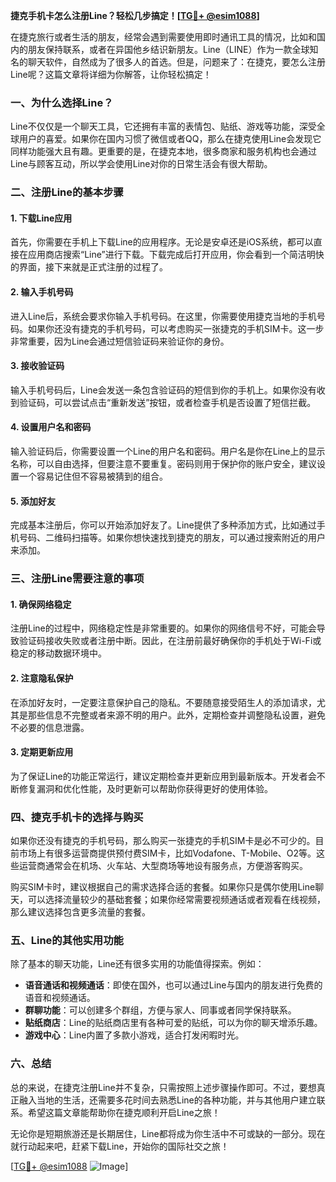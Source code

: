 **捷克手机卡怎么注册Line？轻松几步搞定！[[TG💪+ @esim1088](https://t.me/s/esim1088)]**

在捷克旅行或者生活的朋友，经常会遇到需要使用即时通讯工具的情况，比如和国内的朋友保持联系，或者在异国他乡结识新朋友。Line（LINE）作为一款全球知名的聊天软件，自然成为了很多人的首选。但是，问题来了：在捷克，要怎么注册Line呢？这篇文章将详细为你解答，让你轻松搞定！

### 一、为什么选择Line？

Line不仅仅是一个聊天工具，它还拥有丰富的表情包、贴纸、游戏等功能，深受全球用户的喜爱。如果你在国内习惯了微信或者QQ，那么在捷克使用Line会发现它同样功能强大且有趣。更重要的是，在捷克本地，很多商家和服务机构也会通过Line与顾客互动，所以学会使用Line对你的日常生活会有很大帮助。

### 二、注册Line的基本步骤

#### 1. 下载Line应用

首先，你需要在手机上下载Line的应用程序。无论是安卓还是iOS系统，都可以直接在应用商店搜索“Line”进行下载。下载完成后打开应用，你会看到一个简洁明快的界面，接下来就是正式注册的过程了。

#### 2. 输入手机号码

进入Line后，系统会要求你输入手机号码。在这里，你需要使用捷克当地的手机号码。如果你还没有捷克的手机号码，可以考虑购买一张捷克的手机SIM卡。这一步非常重要，因为Line会通过短信验证码来验证你的身份。

#### 3. 接收验证码

输入手机号码后，Line会发送一条包含验证码的短信到你的手机上。如果你没有收到验证码，可以尝试点击“重新发送”按钮，或者检查手机是否设置了短信拦截。

#### 4. 设置用户名和密码

输入验证码后，你需要设置一个Line的用户名和密码。用户名是你在Line上的显示名称，可以自由选择，但要注意不要重复。密码则用于保护你的账户安全，建议设置一个容易记住但不容易被猜到的组合。

#### 5. 添加好友

完成基本注册后，你可以开始添加好友了。Line提供了多种添加方式，比如通过手机号码、二维码扫描等。如果你想快速找到捷克的朋友，可以通过搜索附近的用户来添加。

### 三、注册Line需要注意的事项

#### 1. 确保网络稳定

注册Line的过程中，网络稳定性是非常重要的。如果你的网络信号不好，可能会导致验证码接收失败或者注册中断。因此，在注册前最好确保你的手机处于Wi-Fi或稳定的移动数据环境中。

#### 2. 注意隐私保护

在添加好友时，一定要注意保护自己的隐私。不要随意接受陌生人的添加请求，尤其是那些信息不完整或者来源不明的用户。此外，定期检查并调整隐私设置，避免不必要的信息泄露。

#### 3. 定期更新应用

为了保证Line的功能正常运行，建议定期检查并更新应用到最新版本。开发者会不断修复漏洞和优化性能，及时更新可以帮助你获得更好的使用体验。

### 四、捷克手机卡的选择与购买

如果你还没有捷克的手机号码，那么购买一张捷克的手机SIM卡是必不可少的。目前市场上有很多运营商提供预付费SIM卡，比如Vodafone、T-Mobile、O2等。这些运营商通常会在机场、火车站、大型商场等地设有服务点，方便游客购买。

购买SIM卡时，建议根据自己的需求选择合适的套餐。如果你只是偶尔使用Line聊天，可以选择流量较少的基础套餐；如果你经常需要视频通话或者观看在线视频，那么建议选择包含更多流量的套餐。

### 五、Line的其他实用功能

除了基本的聊天功能，Line还有很多实用的功能值得探索。例如：

- **语音通话和视频通话**：即使在国外，也可以通过Line与国内的朋友进行免费的语音和视频通话。
- **群聊功能**：可以创建多个群组，方便与家人、同事或者同学保持联系。
- **贴纸商店**：Line的贴纸商店里有各种可爱的贴纸，可以为你的聊天增添乐趣。
- **游戏中心**：Line内置了多款小游戏，适合打发闲暇时光。

### 六、总结

总的来说，在捷克注册Line并不复杂，只需按照上述步骤操作即可。不过，要想真正融入当地的生活，还需要多花时间去熟悉Line的各种功能，并与其他用户建立联系。希望这篇文章能帮助你在捷克顺利开启Line之旅！

无论你是短期旅游还是长期居住，Line都将成为你生活中不可或缺的一部分。现在就行动起来吧，赶紧下载Line，开始你的国际社交之旅！

[[TG💪+ @esim1088](https://t.me/s/esim1088) ![Image](https://i.postimg.cc/4NQfJmqS/Snipaste-2025-05-13-00-14-12.png)]